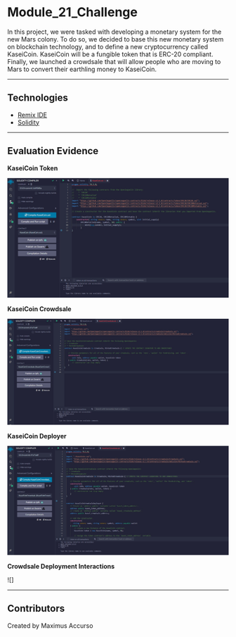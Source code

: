 # Module_21_Challenge

In this project, we were tasked with developing a monetary system for the new Mars colony. To do so, we decided to base this new monetary system on blockchain technology, and to define a new cryptocurrency called KaseiCoin. KaseiCoin will be a fungible token that is ERC-20 compliant. Finally, we launched a crowdsale that will allow people who are moving to Mars to convert their earthling money to KaseiCoin.

---

## Technologies

* [Remix IDE](https://remix.ethereum.org/)
* [Solidity](https://soliditylang.org/) 

---

## Evaluation Evidence

**KaseiCoin Token**

![KaseiCoin Token](Evaluation_Evidence/KaseiCoin%20Compiled.jpg)

**KaseiCoin Crowdsale**

![KaseiCoin Token](Evaluation_Evidence/KaseiCoinCrowdsale_Compiled.jpg)

**KaseiCoin Deployer**

![KaseiCoin Token](Evaluation_Evidence/KaseiCoinCrowdsaleDeployer_Compiled.jpg)

**Crowdsale Deployment Interactions**

![]

---

## Contributors

Created by Maximus Accurso